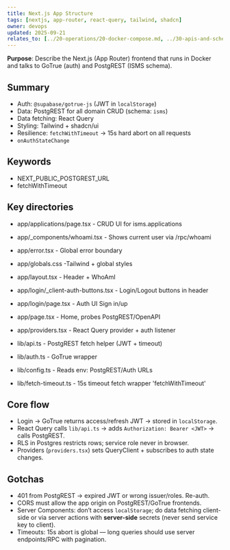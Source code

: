 ```yaml
---
title: Next.js App Structure
tags: [nextjs, app-router, react-query, tailwind, shadcn]
owner: devops
updated: 2025-09-21
relates_to: [../20-operations/20-docker-compose.md, ../30-apis-and-schema/20-postgrest-routes.md, ../40-security/20-authn-authz-matrix.md]
---
```


**Purpose**: Describe the Next.js (App Router) frontend that runs in Docker and talks to GoTrue (auth) and PostgREST (ISMS schema).

## Summary
* Auth: `@supabase/gotrue-js` (JWT in `localStorage`)
* Data: PostgREST for all domain CRUD (schema: `isms`)
* Data fetching: React Query
* Styling: Tailwind + shadcn/ui
* Resilience: `fetchWithTimeout` → 15s hard abort on all requests
* `onAuthStateChange`

## Keywords
* NEXT_PUBLIC_POSTGREST_URL
* fetchWithTimeout

## Key directories
* app/applications/page.tsx - CRUD UI for isms.applications
* app/_components/whoami.tsx - Shows current user via /rpc/whoami
* app/error.tsx - Global error boundary
* app/globals.css -Tailwind + global styles
* app/layout.tsx - Header + WhoAmI
* app/login/_client-auth-buttons.tsx - Login/Logout buttons in header
* app/login/page.tsx - Auth UI Sign in/up
* app/page.tsx - Home, probes PostgREST/OpenAPI
* app/providers.tsx - React Query provider + auth listener

* lib/api.ts - PostgREST fetch helper (JWT + timeout)
* lib/auth.ts - GoTrue wrapper
* lib/config.ts - Reads env: PostgREST/Auth URLs
* lib/fetch-timeout.ts - 15s timeout fetch wrapper 'fetchWithTimeout'


## Core flow
* Login → GoTrue returns access/refresh JWT → stored in `localStorage`.
* React Query calls `lib/api.ts` → adds `Authorization: Bearer <JWT>` → calls PostgREST.
* RLS in Postgres restricts rows; service role never in browser.
* Providers (`providers.tsx`) sets QueryClient + subscribes to auth state changes.

## Gotchas
* 401 from PostgREST → expired JWT or wrong issuer/roles. Re-auth.
* CORS must allow the app origin on PostgREST/GoTrue frontends.
* Server Components: don’t access `localStorage`; do data fetching client-side or via server actions with **server-side** secrets (never send service key to client).
* Timeouts: 15s abort is global — long queries should use server endpoints/RPC with pagination.
